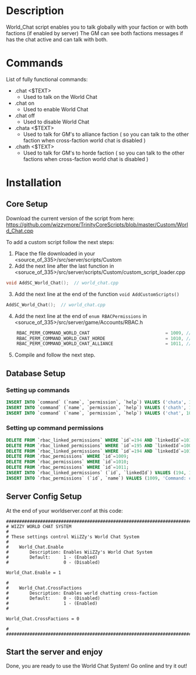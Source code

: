 # Description
World_Chat script enables you to talk globally with your faction or with both factions (if enabled by server)
The GM can see both factions messages if has the chat active and can talk with both.
# Commands
List of fully functional commands:
* .chat <$TEXT>
  - Used to talk on the World Chat
* .chat on
  - Used to enable World Chat
* .chat off
  - Used to disable World Chat
* .chata <$TEXT>
  - Used to talk for GM's to alliance faction ( so you can talk to the other faction when cross-faction world chat is disabled )
* .chath <$TEXT>
  - Used to talk for GM's to horde faction ( so you can talk to the other factions when cross-faction world chat is disabled )
  
# Installation
## Core Setup
Download the current version of the script from here:
https://github.com/wizzymore/TrinityCoreScripts/blob/master/Custom/World_Chat.cpp

To add a custom script follow the next steps:
1. Place the file downloaded in your <source_of_335>/src/server/scripts/Custom
2. Add the next line after the last function in <soruce_of_335>/src/server/scripts/Custom/custom_script_loader.cpp
```cpp
void AddSC_World_Chat();  // world_chat.cpp
```
3. Add the next line at the end of the function ```void AddCustomScripts()```
```cpp
AddSC_World_Chat();  // world_chat.cpp
```
4. Add the next line at the end of ```enum RBACPermissions``` in <soruce_of_335>/src/server/game/Accounts/RBAC.h
```cpp
    RBAC_PERM_COMMAND_WORLD_CHAT                             = 1009, // RBAC PERMISSION .chat
    RBAC_PERM_COMMAND_WORLD_CHAT_HORDE                       = 1010, // RBAC-PERMISSION .chath
    RBAC_PERM_COMMAND_WORLD_CHAT_ALLIANCE                    = 1011, // RBAC-PERMISSION .chata
```
5. Compile and follow the next step.

## Database Setup
### Setting up commands
```sql
INSERT INTO `command` (`name`, `permission`, `help`) VALUES ('chata', 1011, 'Syntax: .chata $text - To speak as a GM only to Alliance');
INSERT INTO `command` (`name`, `permission`, `help`) VALUES ('chath', 1010, 'Syntax: .chath $text - To speak as a GM only to Horde');
INSERT INTO `command` (`name`, `permission`, `help`) VALUES ('chat', 1009, 'Syntax: .chat $text\r\n.chat on To show World Chat\r\n.chat off To hide World Chat');
```

### Setting up command permissions
```sql
DELETE FROM `rbac_linked_permissions` WHERE `id`=194 AND `linkedId`=1011;
DELETE FROM `rbac_linked_permissions` WHERE `id`=195 AND `linkedId`=1009;
DELETE FROM `rbac_linked_permissions` WHERE `id`=194 AND `linkedId`=1010;
DELETE FROM `rbac_permissions` WHERE `id`=1009;
DELETE FROM `rbac_permissions` WHERE `id`=1010;
DELETE FROM `rbac_permissions` WHERE `id`=1011;
INSERT INTO `rbac_linked_permissions` (`id`, `linkedId`) VALUES (194, 1011), (194, 1010), (195, 1009);
INSERT INTO `rbac_permissions` (`id`, `name`) VALUES (1009, 'Command: chat'), (1010, 'Command: chath'), (1011, 'Command: chata');
```
## Server Config Setup
At the end of your worldserver.conf at this code:
```
###################################################################################################
# WIZZY WORLD CHAT SYSTEM
#
# These settings control WiiZZy's World Chat System
#
#    World_Chat.Enable
#        Description: Enables WiiZZy's World Chat System
#        Default:     1 - (Enabled)
#                     0 - (Disabled)

World_Chat.Enable = 1

#
#    World_Chat.CrossFactions
#        Description: Enables world chatting cross-faction
#        Default:     0 - (Disabled)
#                     1 - (Enabled)
#

World_Chat.CrossFactions = 0

#
###################################################################################################
```
## Start the server and enjoy
Done, you are ready to use the World Chat System! Go online and try it out!
